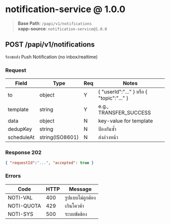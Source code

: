 # notification-service @ 1.0.0

> **Base Path**: `/papi/v1/notifications`  
> **xapp-source**: `notification-service@1.0.0`

## POST /papi/v1/notifications
ร้องขอส่ง Push Notification (no inbox/realtime)

### Request
| Field | Type | Req | Notes |
|---|---|---|---|
| to | object | Y | { "userId":"..." } หรือ { "topic":"..." } |
| template | string | Y | e.g., TRANSFER_SUCCESS |
| data | object | N | key-value for template |
| dedupKey | string | N | ป้องกันซ้ำ |
| scheduleAt | string(ISO8601) | N | ส่งล่วงหน้า |

### Response 202
```json
{ "requestId":"...", "accepted": true }
```

### Errors
| Code | HTTP | Message |
|---|---|---|
| NOTI-VAL | 400 | รูปแบบไม่ถูกต้อง |
| NOTI-QUOTA | 429 | เกินโควต้า |
| NOTI-SYS | 500 | ระบบขัดข้อง |
